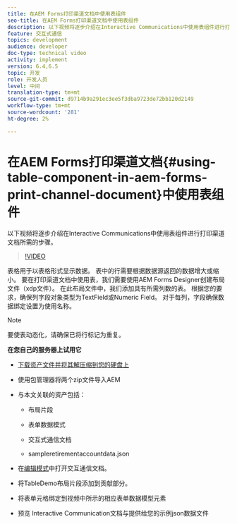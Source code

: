 ```yaml
---
title: 在AEM Forms打印渠道文档中使用表组件
seo-title: 在AEM Forms打印渠道文档中使用表组件
description: 以下视频将逐步介绍在Interactive Communications中使用表组件进行打印渠道文档所需的步骤。
feature: 交互式通信
topics: development
audience: developer
doc-type: technical video
activity: implement
version: 6.4,6.5
topic: 开发
role: 开发人员
level: 中间
translation-type: tm+mt
source-git-commit: d9714b9a291ec3ee5f3dba9723de72bb120d2149
workflow-type: tm+mt
source-wordcount: '281'
ht-degree: 2%

---
```



# 在AEM Forms打印渠道文档{#using-table-component-in-aem-forms-print-channel-document}中使用表组件

以下视频将逐步介绍在Interactive Communications中使用表组件进行打印渠道文档所需的步骤。

>[!VIDEO](https://video.tv.adobe.com/v/27769?quality=9&learn=on)

表格用于以表格形式显示数据。 表中的行需要根据数据源返回的数据增大或缩小。 要在打印渠道文档中使用表，我们需要使用AEM Forms Designer创建布局文件（xdp文件）。 在此布局文件中，我们添加具有所需列数的表。 根据您的要求，确保列字段对象类型为TextField或Numeric Field。 对于每列，字段确保数据绑定设置为使用名称。

>[!NOTE]
>
>要使表动态化，请确保已将行标记为重复。

**在您自己的服务器上试用它**

* [下载资产文件并将其解压缩到您的硬盘上](assets/usingtablesinprintchannel.zip)

* 使用包管理器将两个zip文件导入AEM

* 与本文关联的资产包括：

   * 布局片段

   * 表单数据模式

   * 交互式通信文档
   * sampleretirementaccountdata.json

* 在[编辑模式](http://localhost:4502/editor.html/content/forms/af/401kstatement/tablesinprintdocument/channels/print.html)中打开交互通信文档。

* 将TableDemo布局片段添加到贡献部分。
* 将表单元格绑定到视频中所示的相应表单数据模型元素

* 预览 Interactive Communication文档与提供给您的示例json数据文件

